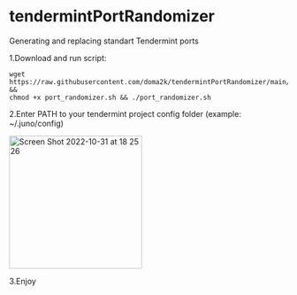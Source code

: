 # tendermintPortRandomizer 
Generating and replacing standart Tendermint ports 

1.Download and run script:
```
wget https://raw.githubusercontent.com/doma2k/tendermintPortRandomizer/main/port_randomizer.sh && 
chmod +x port_randomizer.sh && ./port_randomizer.sh 
```
2.Enter PATH to your tendermint project config folder
(example: ~/.juno/config)

<img width="240"  alt="Screen Shot 2022-10-31 at 18 25 26" src="https://user-images.githubusercontent.com/79820904/199082127-5e164434-2b3c-43d3-b921-8f918f36b9ff.png">

3.Enjoy
